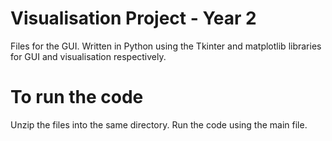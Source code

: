 # Visualisation Project - Year 2

Files for the GUI. Written in Python using the Tkinter and matplotlib libraries for GUI and visualisation respectively.

To run the code
=

Unzip the files into the same directory. Run the code using the main file. 

